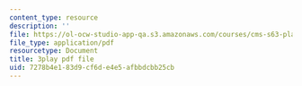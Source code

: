 ```yaml
---
content_type: resource
description: ''
file: https://ol-ocw-studio-app-qa.s3.amazonaws.com/courses/cms-s63-playful-augmented-reality-audio-design-exploration-fall-2019/7278b4e183d9cf6de4e5afbbdcbb25cb_yaPEIFAb4W4.pdf
file_type: application/pdf
resourcetype: Document
title: 3play pdf file
uid: 7278b4e1-83d9-cf6d-e4e5-afbbdcbb25cb
---
```

